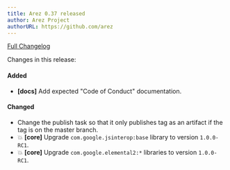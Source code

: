```yaml
---
title: Arez 0.37 released
author: Arez Project
authorURL: https://github.com/arez
---
```


[Full Changelog](https://github.com/arez/arez/compare/v0.36...v0.37)

Changes in this release:

#### Added

* **\[docs\]** Add expected "Code of Conduct" documentation.

#### Changed

* Change the publish task so that it only publishes tag as an artifact if the tag is on the master branch.
* 💥 **\[core\]** Upgrade `com.google.jsinterop:base` library to version `1.0.0-RC1`.
* 💥 **\[core\]** Upgrade `com.google.elemental2:*` libraries to version `1.0.0-RC1`.
